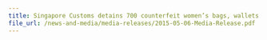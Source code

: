 ```yaml
---
title: Singapore Customs detains 700 counterfeit women’s bags, wallets
file_url: /news-and-media/media-releases/2015-05-06-Media-Release.pdf
---
```

